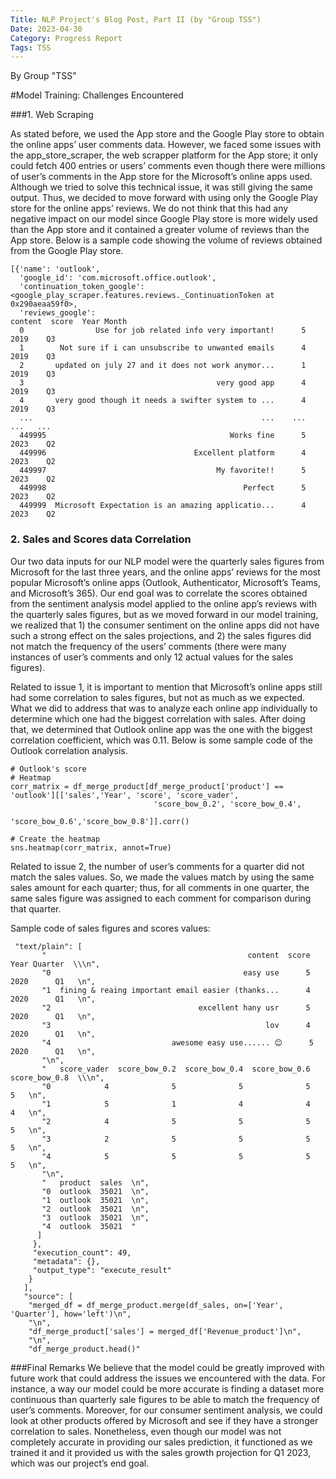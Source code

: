 ```yaml
---
Title: NLP Project's Blog Post, Part II (by "Group TSS")
Date: 2023-04-30
Category: Progress Report
Tags: TSS
---
```


By Group "TSS"

#Model Training: Challenges Encountered	

###1. Web Scraping

As stated before, we used the App store and the Google Play store to obtain the online apps’ user comments data. However, we faced some issues with the app_store_scraper, the web scrapper platform for the App store; it only could fetch 400 entries or users’ comments even though there were millions of user’s comments in the App store for the Microsoft’s online apps used. Although we tried to solve this technical issue, it was still giving the same output. Thus, we decided to move forward with using only the Google Play store for the online apps’ reviews. We do not think that this had any negative impact on our model since Google Play store is more widely used than the App store and it contained a greater volume of reviews than the App store. Below is a sample code showing the volume of reviews obtained from the Google Play store.

```
[{'name': 'outlook',
  'google_id': 'com.microsoft.office.outlook',
  'continuation_token_google': <google_play_scraper.features.reviews._ContinuationToken at 0x290aeaa59f0>,
  'reviews_google':                                                   content  score  Year Month
  0                Use for job related info very important!      5  2019    Q3
  1        Not sure if i can unsubscribe to unwanted emails      4  2019    Q3
  2       updated on july 27 and it does not work anymor...      1  2019    Q3
  3                                           very good app      4  2019    Q3
  4       very good though it needs a swifter system to ...      4  2019    Q3
  ...                                                   ...    ...   ...   ...
  449995                                         Works fine      5  2023    Q2
  449996                                 Excellent platform      4  2023    Q2
  449997                                      My favorite!!      5  2023    Q2
  449998                                            Perfect      5  2023    Q2
  449999  Microsoft Expectation is an amazing applicatio...      4  2023    Q2
```

  
  ### 2. Sales and Scores data Correlation

  Our two data inputs for our NLP model were the quarterly sales figures from Microsoft for the last three years, and the online apps’ reviews for the most popular Microsoft’s online apps (Outlook, Authenticator, Microsoft’s Teams, and Microsoft’s 365). Our end goal was to correlate the scores obtained from the sentiment analysis model applied to the online app’s reviews with the quarterly sales figures, but as we moved forward in our model training, we realized that 1) the consumer sentiment on the online apps did not have such a strong effect on the sales projections, and 2) the sales figures did not match the frequency of the users’ comments (there were many instances of user’s comments and only 12 actual values for the sales figures). 

Related to issue 1, it is important to mention that Microsoft’s online apps still had some correlation to sales figures, but not as much as we expected. What we did to address that was to analyze each online app individually to determine which one had the biggest correlation with sales. After doing that, we determined that Outlook online app was the one with the biggest correlation coefficient, which was 0.11. Below is some sample code of the Outlook correlation analysis.


```
# Outlook's score
# Heatmap
corr_matrix = df_merge_product[df_merge_product['product'] == 'outlook'][['sales','Year', 'score', 'score_vader', 
                                'score_bow_0.2', 'score_bow_0.4', 
                                'score_bow_0.6','score_bow_0.8']].corr()

# Create the heatmap
sns.heatmap(corr_matrix, annot=True)
```

Related to issue 2, the number of user’s comments for a quarter did not match the sales values. So, we made the values match by using the same sales amount for each quarter; thus, for all comments in one quarter, the same sales figure was assigned to each comment for comparison during that quarter. 

Sample code of sales figures and scores values:

```
 "text/plain": [
       "                                             content  score  Year Quarter  \\\n",
       "0                                           easy use      5  2020      Q1   \n",
       "1  fining & reaing important email easier (thanks...      4  2020      Q1   \n",
       "2                                 excellent hany usr      5  2020      Q1   \n",
       "3                                                lov      4  2020      Q1   \n",
       "4                           awesome easy use...... 😊      5  2020      Q1   \n",
       "\n",
       "   score_vader  score_bow_0.2  score_bow_0.4  score_bow_0.6  score_bow_0.8  \\\n",
       "0            4              5              5              5              5   \n",
       "1            5              1              4              4              4   \n",
       "2            4              5              5              5              5   \n",
       "3            2              5              5              5              5   \n",
       "4            5              5              5              5              5   \n",
       "\n",
       "   product  sales  \n",
       "0  outlook  35021  \n",
       "1  outlook  35021  \n",
       "2  outlook  35021  \n",
       "3  outlook  35021  \n",
       "4  outlook  35021  "
      ]
     },
     "execution_count": 49,
     "metadata": {},
     "output_type": "execute_result"
    }
   ],
   "source": [
    "merged_df = df_merge_product.merge(df_sales, on=['Year', 'Quarter'], how='left')\n",
    "\n",
    "df_merge_product['sales'] = merged_df['Revenue_product']\n",
    "\n",
    "df_merge_product.head()"
```

###Final Remarks
We believe that the model could be greatly improved with future work that could address the issues we encountered with the data. For instance, a way our model could be more accurate is finding a dataset more continuous than quarterly sale figures to be able to match the frequency of user’s comments. Moreover, for our consumer sentiment analysis, we could look at other products offered by Microsoft and see if they have a stronger correlation to sales. Nonetheless, even though our model was not completely accurate in providing our sales prediction, it functioned as we trained it and it provided us with the sales growth projection for Q1 2023, which was our project’s end goal.
